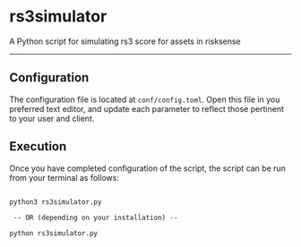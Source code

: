 # rs3simulator
A Python script for simulating rs3 score for assets in risksense

----

## Configuration
The configuration file is located at `conf/config.toml`. Open this file
in you preferred text editor, and update each parameter to reflect those
pertinent to your user and client.


## Execution
Once you have completed configuration of the script, the script can be run from your
terminal as follows:

```commandline

python3 rs3simulator.py

 -- OR (depending on your installation) --

python rs3simulator.py

```